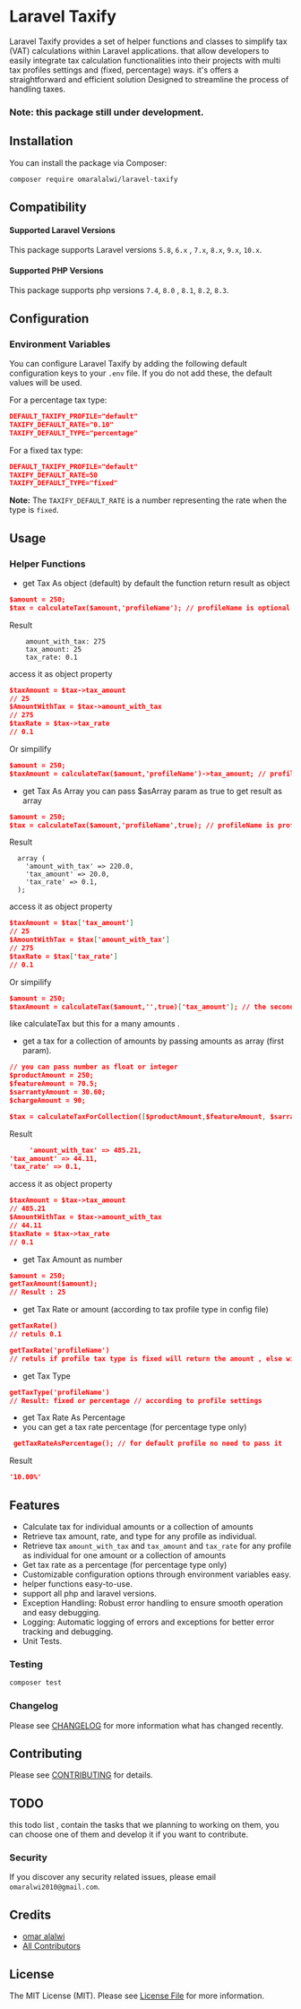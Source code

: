 # Laravel Taxify

Laravel Taxify provides a set of helper functions and classes to simplify tax (VAT) calculations within Laravel applications. that allow developers to easily integrate tax calculation functionalities into their projects with multi tax profiles settings and (fixed, percentage) ways. it's offers a straightforward and efficient solution Designed to streamline the process of handling taxes.

### Note: this package still under development.

## Installation

You can install the package via Composer:

```bash
composer require omaralalwi/laravel-taxify
````

## Compatibility
#### Supported Laravel Versions
This package supports Laravel versions `5.8`, `6.x` , `7.x`, `8.x`, `9.x`, `10.x`.

#### Supported PHP Versions
This package supports php versions `7.4`, `8.0` , `8.1`, `8.2`, `8.3`.

## Configuration

### Environment Variables

You can configure Laravel Taxify by adding the following default configuration keys to your `.env` file. If you do not add these, the default values will be used.

For a percentage tax type:

```json
DEFAULT_TAXIFY_PROFILE="default"
TAXIFY_DEFAULT_RATE="0.10"
TAXIFY_DEFAULT_TYPE="percentage"
```

For a fixed tax type:

```json
DEFAULT_TAXIFY_PROFILE="default"
TAXIFY_DEFAULT_RATE=50
TAXIFY_DEFAULT_TYPE="fixed"
```

**Note:** The `TAXIFY_DEFAULT_RATE` is a number representing the rate when the type is `fixed`.

## Usage

### Helper Functions

- get Tax As object (default)
  by default the function return result as object
```json
$amount = 250;
$tax = calculateTax($amount,'profileName'); // profileName is optional
```
Result
```
    amount_with_tax: 275
    tax_amount: 25
    tax_rate: 0.1
```
access it as object property
```json
$taxAmount = $tax->tax_amount
// 25
$AmountWithTax = $tax->amount_with_tax
// 275
$taxRate = $tax->tax_rate
// 0.1
```

Or simpilify
```json
$amount = 250;
$taxAmount = calculateTax($amount,'profileName')->tax_amount; // profileName is optional
```

- get Tax As Array
  you can pass $asArray param as true to get result as array
```json
$amount = 250;
$tax = calculateTax($amount,'profileName',true); // profileName is profile name param
```
Result
```
  array (
    'amount_with_tax' => 220.0,
    'tax_amount' => 20.0,
    'tax_rate' => 0.1,
  );
```
access it as object property
```json
$taxAmount = $tax['tax_amount']
// 25
$AmountWithTax = $tax['amount_with_tax']
// 275
$taxRate = $tax['tax_rate']
// 0.1
```

Or simpilify
```json
$amount = 250;
$taxAmount = calculateTax($amount,'',true)['tax_amount']; // the second param refer to profile, we mad it null to take default profile
```
like calculateTax but this for a many amounts .
- get a tax for a collection of amounts by passing amounts as array (first param).
```json
// you can pass number as float or integer
$productAmount = 250;
$featureAmount = 70.5;
$sarrantyAmount = 30.60;
$chargeAmount = 90;

$tax = calculateTaxForCollection([$productAmount,$featureAmount, $sarrantyAmount, $chargeAmount]);
```
Result
```json
     'amount_with_tax' => 485.21,
'tax_amount' => 44.11,
'tax_rate' => 0.1,
```

access it as object property
```json
$taxAmount = $tax->tax_amount
// 485.21
$AmountWithTax = $tax->amount_with_tax
// 44.11
$taxRate = $tax->tax_rate
// 0.1
```

- get Tax Amount as number
```json
$amount = 250;
getTaxAmount($amount);
// Result : 25
```

- get Tax Rate or amount (according to tax profile type in config file)

```json
getTaxRate()
// retuls 0.1
```

```json
getTaxRate('profileName')
// retuls if profile tax type is fixed will return the amount , else will return the rate
```
- get Tax Type
```json
getTaxType('profileName')
// Result: fixed or percentage // according to profile settings
```

- get Tax Rate As Percentage
- you can get a tax rate percentage (for percentage type only)
```json 
 getTaxRateAsPercentage(); // for default profile no need to pass it
```
Result
```json
'10.00%'
```

## Features

- Calculate tax for individual amounts or a collection of amounts
- Retrieve tax amount, rate, and type for any profile as individual.
- Retrieve tax `amount_with_tax` and `tax_amount`  and `tax_rate` for any profile as individual for one amount or a collection of amounts
- Get tax rate as a percentage (for percentage type only)
- Customizable configuration options through environment variables easy.
- helper functions easy-to-use.
- support all php and laravel versions.
- Exception Handling: Robust error handling to ensure smooth operation and easy debugging.
- Logging: Automatic logging of errors and exceptions for better error tracking and debugging.
- Unit Tests.

### Testing

```bash
composer test
```

### Changelog

Please see [CHANGELOG](CHANGELOG.md) for more information what has changed recently.

## Contributing

Please see [CONTRIBUTING](CONTRIBUTING.md) for details.

## TODO
this todo list , contain the tasks that we planning to working on them, you can choose one of them and develop it if you want to contribute.

### Security

If you discover any security related issues, please email `omaralwi2010@gmail.com`.

## Credits

-   [omar alalwi](https://github.com/omaralalwi)
-   [All Contributors](../../contributors)

## License

The MIT License (MIT). Please see [License File](LICENSE.md) for more information.
